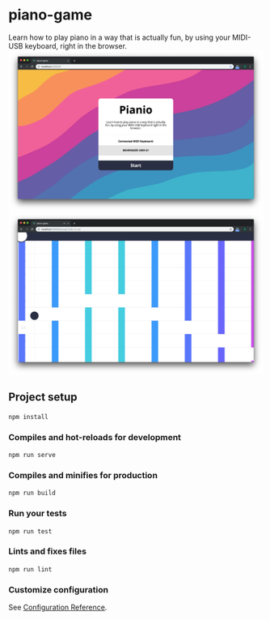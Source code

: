 # piano-game
Learn how to play piano in a way that is actually fun, by using your MIDI-USB keyboard, right in the browser.
![Splashscreen of Piano Game](splashscreen.png?raw=true "Splashscreen of Piano Game")
![Gameplay of Piano Game](gameplay.png?raw=true "Gameplay of Piano Game")

## Project setup
```
npm install
```

### Compiles and hot-reloads for development
```
npm run serve
```

### Compiles and minifies for production
```
npm run build
```

### Run your tests
```
npm run test
```

### Lints and fixes files
```
npm run lint
```

### Customize configuration
See [Configuration Reference](https://cli.vuejs.org/config/).
